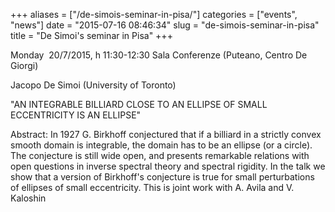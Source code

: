 +++
aliases = ["/de-simois-seminar-in-pisa/"]
categories = ["events", "news"]
date = "2015-07-16 08:46:34"
slug = "de-simois-seminar-in-pisa"
title = "De Simoi's seminar in Pisa"
+++

Monday  20/7/2015, h 11:30-12:30 Sala Conferenze (Puteano, Centro De
Giorgi)

Jacopo De Simoi (University of Toronto)

"AN INTEGRABLE BILLIARD CLOSE TO AN ELLIPSE OF SMALL ECCENTRICITY IS AN
ELLIPSE"

Abstract: In 1927 G. Birkhoff conjectured that if a billiard in a
strictly convex smooth domain is integrable, the domain has to be an
ellipse (or a circle). The conjecture is still wide open, and presents
remarkable relations with open questions in inverse spectral theory and
spectral rigidity. In the talk we show that a version of Birkhoff's
conjecture is true for small perturbations of ellipses of small
eccentricity. This is joint work with A. Avila and V. Kaloshin
